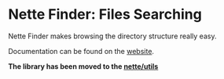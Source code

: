Nette Finder: Files Searching
=============================

Nette Finder makes browsing the directory structure really easy.

Documentation can be found on the [website](https://doc.nette.org/utils/finder).

**The library has been moved to the [nette/utils](https://github.com/nette/utils)**

